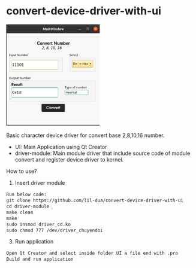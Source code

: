 # convert-device-driver-with-ui

<img src="Screenshot1.png" width = "250" > 

Basic character device driver for convert base 2,8,10,16 number.
  - UI: Main Application using Qt Creator
  - driver-module: Main module driver that include source code of module convert and register device driver to kernel.

How to use?
  1. Insert driver module
    
    Run below code:
    git clone https://github.com/lil-dua/convert-device-driver-with-ui
    cd driver-module
    make clean
    make
    sudo insmod driver_cd.ko
    sudo chmod 777 /dev/driver_chuyendoi
    
  3. Run application

    Open Qt Creator and select inside folder UI a file end with .pro
    Build and run application
